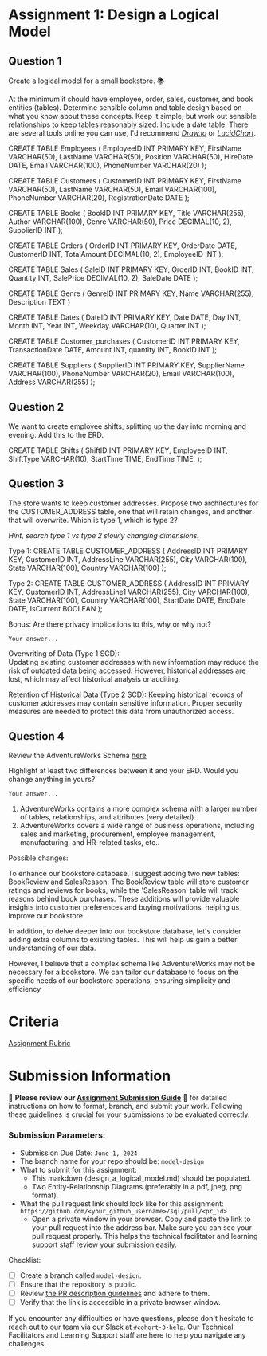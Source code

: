 # Assignment 1: Design a Logical Model

## Question 1
Create a logical model for a small bookstore. 📚

At the minimum it should have employee, order, sales, customer, and book entities (tables). Determine sensible column and table design based on what you know about these concepts. Keep it simple, but work out sensible relationships to keep tables reasonably sized. Include a date table. There are several tools online you can use, I'd recommend [_Draw.io_](https://www.drawio.com/) or [_LucidChart_](https://www.lucidchart.com/pages/).


CREATE TABLE Employees (
    EmployeeID INT PRIMARY KEY,
    FirstName VARCHAR(50),
    LastName VARCHAR(50),
    Position VARCHAR(50),
    HireDate DATE,
    Email VARCHAR(100),
    PhoneNumber VARCHAR(20)
);


CREATE TABLE Customers (
    CustomerID INT PRIMARY KEY,
    FirstName VARCHAR(50),
    LastName VARCHAR(50),
    Email VARCHAR(100),
    PhoneNumber VARCHAR(20),
    RegistrationDate DATE
);

CREATE TABLE Books (
    BookID INT PRIMARY KEY,
    Title VARCHAR(255),
    Author VARCHAR(100),
    Genre VARCHAR(50),
    Price DECIMAL(10, 2),
    SupplierID INT
);

CREATE TABLE Orders (
    OrderID INT PRIMARY KEY,
    OrderDate DATE,
    CustomerID INT,
    TotalAmount DECIMAL(10, 2),
    EmployeeID INT 
);



CREATE TABLE Sales (
    SaleID INT PRIMARY KEY,
    OrderID INT,
    BookID INT,
    Quantity INT,
    SalePrice DECIMAL(10, 2),
    SaleDate DATE
);

CREATE TABLE Genre (
    GenreID INT PRIMARY KEY,
    Name VARCHAR(255),
    Description TEXT
)




CREATE TABLE Dates (
    DateID INT PRIMARY KEY,
    Date DATE,
    Day INT,
    Month INT,
    Year INT,
    Weekday VARCHAR(10),
    Quarter INT
);

CREATE TABLE Customer_purchases (
    CustomerID INT PRIMARY KEY,
    TransactionDate DATE,
    Amount INT,
    quantity INT,
    BookID INT
);

CREATE TABLE Suppliers (
    SupplierID INT PRIMARY KEY,
    SupplierName VARCHAR(100),
    PhoneNumber VARCHAR(20),
    Email VARCHAR(100),
    Address VARCHAR(255)
);










## Question 2
We want to create employee shifts, splitting up the day into morning and evening. Add this to the ERD.


CREATE TABLE Shifts (
    ShiftID INT PRIMARY KEY,
    EmployeeID INT,
    ShiftType VARCHAR(10),
    StartTime TIME,
    EndTime TIME,
);



## Question 3
The store wants to keep customer addresses. Propose two architectures for the CUSTOMER_ADDRESS table, one that will retain changes, and another that will overwrite. Which is type 1, which is type 2?

_Hint, search type 1 vs type 2 slowly changing dimensions._

Type 1: CREATE TABLE CUSTOMER_ADDRESS (
    AddressID INT PRIMARY KEY,
    CustomerID INT,
    AddressLine VARCHAR(255),
    City VARCHAR(100),
    State VARCHAR(100),
    Country VARCHAR(100)
);


Type 2: CREATE TABLE CUSTOMER_ADDRESS (
    AddressID INT PRIMARY KEY,
    CustomerID INT,
    AddressLine1 VARCHAR(255),
    City VARCHAR(100),
    State VARCHAR(100),
    Country VARCHAR(100),
    StartDate DATE,
    EndDate DATE,
    IsCurrent BOOLEAN
);



Bonus: Are there privacy implications to this, why or why not?
```
Your answer...
```


Overwriting of Data (Type 1 SCD):   
Updating existing customer addresses with new information may reduce the risk of outdated data being accessed.
However, historical addresses are lost, which may affect historical analysis or auditing.

Retention of Historical Data (Type 2 SCD):
Keeping historical records of customer addresses may contain sensitive information.
Proper security measures are needed to protect this data from unauthorized access.



## Question 4
Review the AdventureWorks Schema [here](https://i.stack.imgur.com/LMu4W.gif)

Highlight at least two differences between it and your ERD. Would you change anything in yours?
```
Your answer...
```

1) AdventureWorks contains a more complex schema with a larger number of tables, relationships, and attributes (very detailed).
2) AdventureWorks covers a wide range of business operations, including sales and marketing, procurement, employee management, manufacturing, and HR-related tasks, etc..


Possible changes: 

To enhance our bookstore database, I suggest adding two new tables: BookReview and SalesReason. The BookReview table will store customer ratings and reviews for books, while the 'SalesReason' table will track reasons behind book purchases. These additions will provide valuable insights into customer preferences and buying motivations, helping us improve our bookstore.

In addition, to delve deeper into our bookstore database, let's consider adding extra columns to existing tables. This will help us gain a better understanding of our data. 

However, I believe that a complex schema like AdventureWorks may not be necessary for a bookstore. We can tailor our database to focus on the specific needs of our bookstore operations, ensuring simplicity and efficiency


# Criteria

[Assignment Rubric](./assignment_rubric.md)

# Submission Information

🚨 **Please review our [Assignment Submission Guide](https://github.com/UofT-DSI/onboarding/blob/main/onboarding_documents/submissions.md)** 🚨 for detailed instructions on how to format, branch, and submit your work. Following these guidelines is crucial for your submissions to be evaluated correctly.

### Submission Parameters:
* Submission Due Date: `June 1, 2024`
* The branch name for your repo should be: `model-design`
* What to submit for this assignment:
    * This markdown (design_a_logical_model.md) should be populated.
    * Two Entity-Relationship Diagrams (preferably in a pdf, jpeg, png format).
* What the pull request link should look like for this assignment: `https://github.com/<your_github_username>/sql/pull/<pr_id>`
    * Open a private window in your browser. Copy and paste the link to your pull request into the address bar. Make sure you can see your pull request properly. This helps the technical facilitator and learning support staff review your submission easily.

Checklist:
- [ ] Create a branch called `model-design`.
- [ ] Ensure that the repository is public.
- [ ] Review [the PR description guidelines](https://github.com/UofT-DSI/onboarding/blob/main/onboarding_documents/submissions.md#guidelines-for-pull-request-descriptions) and adhere to them.
- [ ] Verify that the link is accessible in a private browser window.

If you encounter any difficulties or have questions, please don't hesitate to reach out to our team via our Slack at `#cohort-3-help`. Our Technical Facilitators and Learning Support staff are here to help you navigate any challenges.
